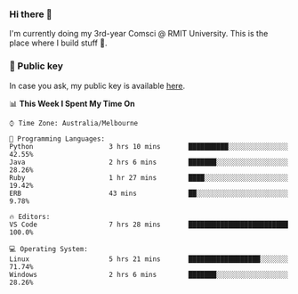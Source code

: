 ### Hi there 👋

I'm currently doing my 3rd-year Comsci @ RMIT University. This is the place where I build stuff 👀. 

### 🔑 Public key

In case you ask, my public key is available [here](https://public.auspham.dev/).

<!--START_SECTION:waka-->
📊 **This Week I Spent My Time On** 

```text
⌚︎ Time Zone: Australia/Melbourne

💬 Programming Languages: 
Python                   3 hrs 10 mins       ██████████░░░░░░░░░░░░░░░   42.55% 
Java                     2 hrs 6 mins        ███████░░░░░░░░░░░░░░░░░░   28.26% 
Ruby                     1 hr 27 mins        ████░░░░░░░░░░░░░░░░░░░░░   19.42% 
ERB                      43 mins             ██░░░░░░░░░░░░░░░░░░░░░░░   9.78%

🔥 Editors: 
VS Code                  7 hrs 28 mins       █████████████████████████   100.0%

💻 Operating System: 
Linux                    5 hrs 21 mins       ██████████████████░░░░░░░   71.74% 
Windows                  2 hrs 6 mins        ███████░░░░░░░░░░░░░░░░░░   28.26%

```


<!--END_SECTION:waka-->

<!--
**rockmanvnx6/rockmanvnx6** is a ✨ _special_ ✨ repository because its `README.md` (this file) appears on your GitHub profile.

Here are some ideas to get you started:

- 🔭 I’m currently working on ...
- 🌱 I’m currently learning ...
- 👯 I’m looking to collaborate on ...
- 🤔 I’m looking for help with ...
- 💬 Ask me about ...
- 📫 How to reach me: ...
- 😄 Pronouns: ...
- ⚡ Fun fact: ...
-->
